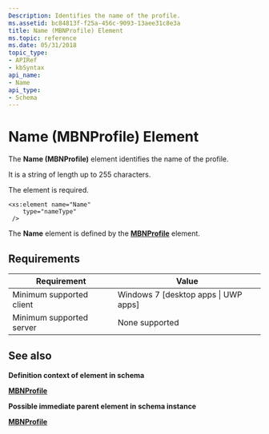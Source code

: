 ```yaml
---
Description: Identifies the name of the profile.
ms.assetid: bc84813f-f25a-456c-9093-13aee31c8e3a
title: Name (MBNProfile) Element
ms.topic: reference
ms.date: 05/31/2018
topic_type: 
- APIRef
- kbSyntax
api_name: 
- Name
api_type: 
- Schema
---
```


# Name (MBNProfile) Element

The **Name (MBNProfile)** element identifies the name of the profile.

It is a string of length up to 255 characters.

The element is required.

``` syntax
<xs:element name="Name"
    type="nameType"
 />
```

The **Name** element is defined by the [**MBNProfile**](schema-mbnprofile-element.md) element.

## Requirements



| Requirement | Value |
|-------------------------------------|---------------------------------------------------|
| Minimum supported client<br/> | Windows 7 \[desktop apps \| UWP apps\]<br/> |
| Minimum supported server<br/> | None supported<br/>                         |



## See also

<dl> <dt>

**Definition context of element in schema**
</dt> <dt>

[**MBNProfile**](schema-mbnprofile-element.md)
</dt> <dt>

**Possible immediate parent element in schema instance**
</dt> <dt>

[**MBNProfile**](schema-mbnprofile-element.md)
</dt> </dl>

 

 




